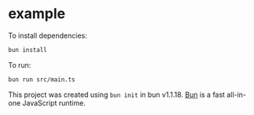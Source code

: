 # example

To install dependencies:

```bash
bun install
```

To run:

```bash
bun run src/main.ts
```

This project was created using `bun init` in bun v1.1.18. [Bun](https://bun.sh) is a fast all-in-one JavaScript runtime.
